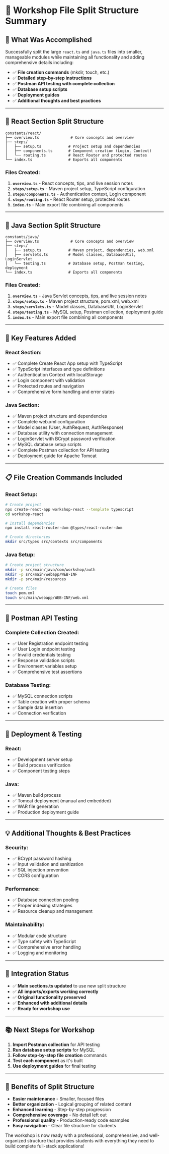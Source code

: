 # 📁 Workshop File Split Structure Summary

## 🎯 **What Was Accomplished**

Successfully split the large `react.ts` and `java.ts` files into smaller, manageable modules while maintaining all functionality and adding comprehensive details including:

- ✅ **File creation commands** (mkdir, touch, etc.)
- ✅ **Detailed step-by-step instructions**
- ✅ **Postman API testing with complete collection**
- ✅ **Database setup scripts**
- ✅ **Deployment guides**
- ✅ **Additional thoughts and best practices**

---

## 📂 **React Section Split Structure**

```
constants/react/
├── overview.ts              # Core concepts and overview
├── steps/
│   ├── setup.ts            # Project setup and dependencies
│   ├── components.ts       # Component creation (Login, Context)
│   └── routing.ts          # React Router and protected routes
└── index.ts                # Exports all components
```

### **Files Created:**
1. **`overview.ts`** - React concepts, tips, and live session notes
2. **`steps/setup.ts`** - Maven project setup, TypeScript configuration
3. **`steps/components.ts`** - Authentication context, Login component
4. **`steps/routing.ts`** - React Router setup, protected routes
5. **`index.ts`** - Main export file combining all components

---

## 📂 **Java Section Split Structure**

```
constants/java/
├── overview.ts              # Core concepts and overview
├── steps/
│   ├── setup.ts            # Maven project, dependencies, web.xml
│   ├── servlets.ts         # Model classes, DatabaseUtil, LoginServlet
│   └── testing.ts          # Database setup, Postman testing, deployment
└── index.ts                # Exports all components
```

### **Files Created:**
1. **`overview.ts`** - Java Servlet concepts, tips, and live session notes
2. **`steps/setup.ts`** - Maven project structure, pom.xml, web.xml
3. **`steps/servlets.ts`** - Model classes, DatabaseUtil, LoginServlet
4. **`steps/testing.ts`** - MySQL setup, Postman collection, deployment guide
5. **`index.ts`** - Main export file combining all components

---

## 🔧 **Key Features Added**

### **React Section:**
- ✅ Complete Create React App setup with TypeScript
- ✅ TypeScript interfaces and type definitions
- ✅ Authentication Context with localStorage
- ✅ Login component with validation
- ✅ Protected routes and navigation
- ✅ Comprehensive form handling and error states

### **Java Section:**
- ✅ Maven project structure and dependencies
- ✅ Complete web.xml configuration
- ✅ Model classes (User, AuthRequest, AuthResponse)
- ✅ Database utility with connection management
- ✅ LoginServlet with BCrypt password verification
- ✅ MySQL database setup scripts
- ✅ Complete Postman collection for API testing
- ✅ Deployment guide for Apache Tomcat

---

## 📋 **File Creation Commands Included**

### **React Setup:**
```bash
# Create project
npx create-react-app workshop-react --template typescript
cd workshop-react

# Install dependencies
npm install react-router-dom @types/react-router-dom

# Create directories
mkdir src/types src/contexts src/components
```

### **Java Setup:**
```bash
# Create project structure
mkdir -p src/main/java/com/workshop/auth
mkdir -p src/main/webapp/WEB-INF
mkdir -p src/main/resources

# Create files
touch pom.xml
touch src/main/webapp/WEB-INF/web.xml
```

---

## 🧪 **Postman API Testing**

### **Complete Collection Created:**
- ✅ User Registration endpoint testing
- ✅ User Login endpoint testing
- ✅ Invalid credentials testing
- ✅ Response validation scripts
- ✅ Environment variables setup
- ✅ Comprehensive test assertions

### **Database Testing:**
- ✅ MySQL connection scripts
- ✅ Table creation with proper schema
- ✅ Sample data insertion
- ✅ Connection verification

---

## 🚀 **Deployment & Testing**

### **React:**
- ✅ Development server setup
- ✅ Build process verification
- ✅ Component testing steps

### **Java:**
- ✅ Maven build process
- ✅ Tomcat deployment (manual and embedded)
- ✅ WAR file generation
- ✅ Production deployment guide

---

## 💡 **Additional Thoughts & Best Practices**

### **Security:**
- ✅ BCrypt password hashing
- ✅ Input validation and sanitization
- ✅ SQL injection prevention
- ✅ CORS configuration

### **Performance:**
- ✅ Database connection pooling
- ✅ Proper indexing strategies
- ✅ Resource cleanup and management

### **Maintainability:**
- ✅ Modular code structure
- ✅ Type safety with TypeScript
- ✅ Comprehensive error handling
- ✅ Logging and monitoring

---

## 🔄 **Integration Status**

- ✅ **Main sections.ts updated** to use new split structure
- ✅ **All imports/exports working correctly**
- ✅ **Original functionality preserved**
- ✅ **Enhanced with additional details**
- ✅ **Ready for workshop use**

---

## 📚 **Next Steps for Workshop**

1. **Import Postman collection** for API testing
2. **Run database setup scripts** for MySQL
3. **Follow step-by-step file creation** commands
4. **Test each component** as it's built
5. **Use deployment guides** for final testing

---

## 🎉 **Benefits of Split Structure**

- **Easier maintenance** - Smaller, focused files
- **Better organization** - Logical grouping of related content
- **Enhanced learning** - Step-by-step progression
- **Comprehensive coverage** - No detail left out
- **Professional quality** - Production-ready code examples
- **Easy navigation** - Clear file structure for students

The workshop is now ready with a professional, comprehensive, and well-organized structure that provides students with everything they need to build complete full-stack applications!
